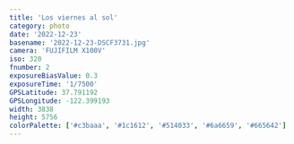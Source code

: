 ```yaml
---
title: 'Los viernes al sol'
category: photo
date: '2022-12-23'
basename: '2022-12-23-DSCF3731.jpg'
camera: 'FUJIFILM X100V'
iso: 320
fnumber: 2
exposureBiasValue: 0.3
exposureTime: '1/7500'
GPSLatitude: 37.791192
GPSLongitude: -122.399193
width: 3838
height: 5756
colorPalette: ['#c3baaa', '#1c1612', '#514033', '#6a6659', '#665642']
---
```

